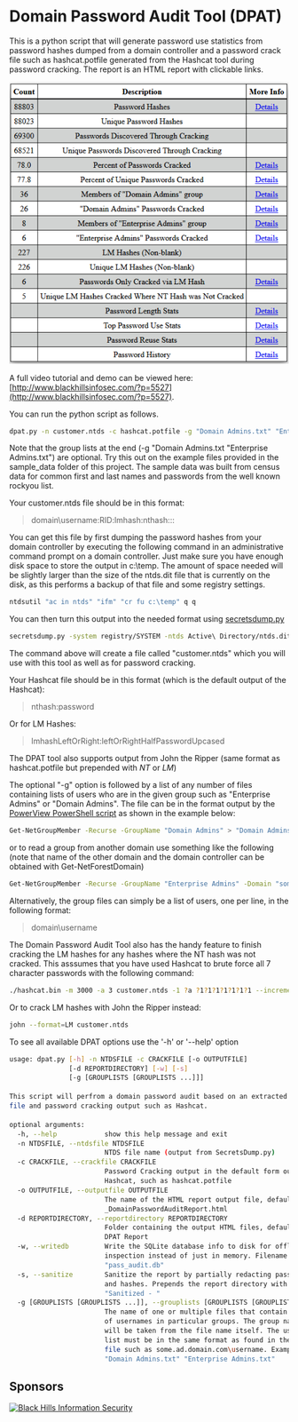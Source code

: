 # Domain Password Audit Tool (DPAT)

This is a python script that will generate password use statistics from password hashes dumped from a domain controller and a password crack file such as hashcat.potfile generated from the Hashcat tool during password cracking. The report is an HTML report with clickable links.


![alt text](dpatSummary.png "DPAT Summary Table")

A full video tutorial and demo can be viewed here: [http://www.blackhillsinfosec.com/?p=5527](http://www.blackhillsinfosec.com/?p=5527).

You can run the python script as follows.

```sh
dpat.py -n customer.ntds -c hashcat.potfile -g "Domain Admins.txt" "Enterprise Admins.txt"
```
Note that the group lists at the end (-g "Domain Admins.txt "Enterprise Admins.txt") are optional. Try this out on the example files provided in the sample_data folder of this project. The sample data was built from census data for common first and last names and passwords from the well known rockyou list.

Your customer.ntds file should be in this format:
> domain\username:RID:lmhash:nthash:::

You can get this file by first dumping the password hashes from your domain controller by executing the following command in an administrative command prompt on a domain controller. Just make sure you have enough disk space to store the output in c:\temp. The amount of space needed will be slightly larger than the size of the ntds.dit file that is currently on the disk, as this performs a backup of that file and some registry settings.

```sh
ntdsutil "ac in ntds" "ifm" "cr fu c:\temp" q q
```

You can then turn this output into the needed format using [secretsdump.py](https://github.com/CoreSecurity/impacket/blob/master/examples/secretsdump.py)


```sh
secretsdump.py -system registry/SYSTEM -ntds Active\ Directory/ntds.dit LOCAL -outputfile customer
```

The command above will create a file called "customer.ntds" which you will use with this tool as well as for password cracking.

Your Hashcat file should be in this format (which is the default output of the Hashcat):
>nthash:password

Or for LM Hashes:
>lmhashLeftOrRight:leftOrRightHalfPasswordUpcased

The DPAT tool also supports output from John the Ripper (same format as hashcat.potfile but prepended with $NT$ or $LM$)

The optional "-g" option is followed by a list of any number of files containing lists of users who are in the given group such as "Enterprise Admins" or "Domain Admins". The file can be in the format output by the [PowerView PowerShell script](https://github.com/PowerShellMafia/PowerSploit/tree/master/Recon) as shown in the example below:

```sh
Get-NetGroupMember -Recurse -GroupName "Domain Admins" > "Domain Admins.txt"
```

or to read a group from another domain use something like the following (note that name of the other domain and the domain controller can be obtained with Get-NetForestDomain)

```sh
Get-NetGroupMember -Recurse -GroupName "Enterprise Admins" -Domain "some.domain.com" -DomainController "DC01.some.domain.com" > "Enterprise Admins.txt"
```
Alternatively, the group files can simply be a list of users, one per line, in the following format:

>domain\username

The Domain Password Audit Tool also has the handy feature to finish cracking the LM hashes for any hashes where the NT hash was not cracked. This asssumes that you have used Hashcat to brute force all 7 character passwords with the following command:

```sh
./hashcat.bin -m 3000 -a 3 customer.ntds -1 ?a ?1?1?1?1?1?1?1 --increment
```

Or to crack LM hashes with John the Ripper instead:

```sh
john --format=LM customer.ntds
```

To see all available DPAT options use the '-h' or '--help' option

```sh
usage: dpat.py [-h] -n NTDSFILE -c CRACKFILE [-o OUTPUTFILE]
               [-d REPORTDIRECTORY] [-w] [-s]
               [-g [GROUPLISTS [GROUPLISTS ...]]]

This script will perfrom a domain password audit based on an extracted NTDS
file and password cracking output such as Hashcat.

optional arguments:
  -h, --help            show this help message and exit
  -n NTDSFILE, --ntdsfile NTDSFILE
                        NTDS file name (output from SecretsDump.py)
  -c CRACKFILE, --crackfile CRACKFILE
                        Password Cracking output in the default form output by
                        Hashcat, such as hashcat.potfile
  -o OUTPUTFILE, --outputfile OUTPUTFILE
                        The name of the HTML report output file, defaults to
                        _DomainPasswordAuditReport.html
  -d REPORTDIRECTORY, --reportdirectory REPORTDIRECTORY
                        Folder containing the output HTML files, defaults to
                        DPAT Report
  -w, --writedb         Write the SQLite database info to disk for offline
                        inspection instead of just in memory. Filename will be
                        "pass_audit.db"
  -s, --sanitize        Sanitize the report by partially redacting passwords
                        and hashes. Prepends the report directory with
                        "Sanitized - "
  -g [GROUPLISTS [GROUPLISTS ...]], --grouplists [GROUPLISTS [GROUPLISTS ...]]
                        The name of one or multiple files that contain lists
                        of usernames in particular groups. The group names
                        will be taken from the file name itself. The username
                        list must be in the same format as found in the NTDS
                        file such as some.ad.domain.com\username. Example: -g
                        "Domain Admins.txt" "Enterprise Admins.txt"
```

## Sponsors

[![Black Hills Information Security](https://www.blackhillsinfosec.com/wp-content/uploads/2018/12/BHIS-logo-L-1024x1024-221x221.png)](http://www.blackhillsinfosec.com)
